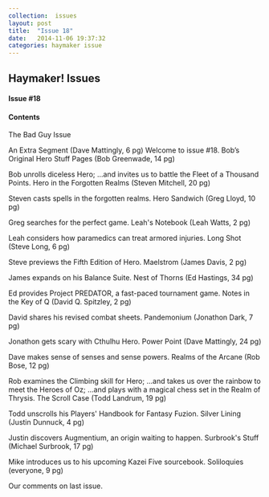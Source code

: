 ```yaml
---
collection:  issues
layout: post
title:  "Issue 18"
date:   2014-11-06 19:37:32
categories: haymaker issue
---
```


<h2>Haymaker! Issues</h2>

<h4>Issue #18</h4>

<h4>Contents</h4>

The Bad Guy Issue

An Extra Segment (Dave Mattingly, 6 pg)
Welcome to issue #18.
Bob’s Original Hero Stuff Pages (Bob Greenwade, 14 pg)

Bob unrolls diceless Hero;
...and invites us to battle the Fleet of a Thousand Points.
Hero in the Forgotten Realms (Steven Mitchell, 20 pg)

Steven casts spells in the forgotten realms.
Hero Sandwich (Greg Lloyd, 10 pg)

Greg searches for the perfect game.
Leah's Notebook (Leah Watts, 2 pg)

Leah considers how paramedics can treat armored injuries.
Long Shot (Steve Long, 6 pg)

Steve previews the Fifth Edition of Hero.
Maelstrom (James Davis, 2 pg)

James expands on his Balance Suite.
Nest of Thorns (Ed Hastings, 34 pg)

Ed provides Project PREDATOR, a fast-paced tournament game.
Notes in the Key of Q (David Q. Spitzley, 2 pg)

David shares his revised combat sheets.
Pandemonium (Jonathon Dark, 7 pg)

Jonathon gets scary with Cthulhu Hero.
Power Point (Dave Mattingly, 24 pg)

Dave makes sense of senses and sense powers.
Realms of the Arcane (Rob Bose, 12 pg)

Rob examines the Climbing skill for Hero;
...and takes us over the rainbow to meet the Heroes of Oz;
...and plays with a magical chess set in the Realm of Thrysis.
The Scroll Case (Todd Landrum, 19 pg)

Todd unscrolls his Players' Handbook for Fantasy Fuzion.
Silver Lining (Justin Dunnuck, 4 pg)

Justin discovers Augmentium, an origin waiting to happen.
Surbrook's Stuff (Michael Surbrook, 17 pg)

Mike introduces us to his upcoming Kazei Five sourcebook.
Soliloquies (everyone, 9 pg)

Our comments on last issue.